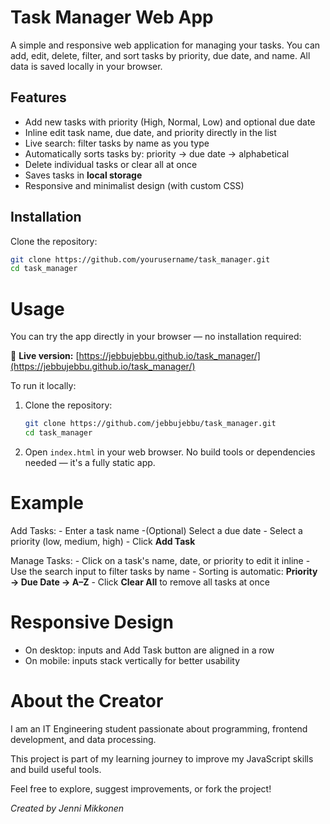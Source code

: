 # Task Manager Web App

A simple and responsive web application for managing your tasks. You can add, edit, delete, filter, and sort tasks by priority, due date, and name. All data is saved locally in your browser.

## Features

- Add new tasks with priority (High, Normal, Low) and optional due date
- Inline edit task name, due date, and priority directly in the list
- Live search: filter tasks by name as you type
- Automatically sorts tasks by: priority → due date → alphabetical
- Delete individual tasks or clear all at once
- Saves tasks in **local storage**
- Responsive and minimalist design (with custom CSS)

## Installation

Clone the repository:
```bash
git clone https://github.com/yourusername/task_manager.git
cd task_manager
```

# Usage

You can try the app directly in your browser — no installation required:

🔗 **Live version:** [https://jebbujebbu.github.io/task_manager/](https://jebbujebbu.github.io/task_manager/)

To run it locally:
1. Clone the repository:
   ```bash
   git clone https://github.com/jebbujebbu/task_manager.git
   cd task_manager
    ```
2. Open `index.html` in your web browser.
    No build tools or dependencies needed — it's a fully static app.
   
# Example

Add Tasks:
    - Enter a task name
    -(Optional) Select a due date
    - Select a priority (low, medium, high)
    - Click **Add Task**

Manage Tasks:
    - Click on a task's name, date, or priority to edit it inline
    - Use the search input to filter tasks by name
    - Sorting is automatic: **Priority → Due Date → A–Z**
    - Click **Clear All** to remove all tasks at once

# Responsive Design

- On desktop: inputs and Add Task button are aligned in a row
- On mobile: inputs stack vertically for better usability


# About the Creator

I am an IT Engineering student passionate about programming, frontend development, and data processing.

This project is part of my learning journey to improve my JavaScript skills and build useful tools.

Feel free to explore, suggest improvements, or fork the project!

*Created by Jenni Mikkonen*
